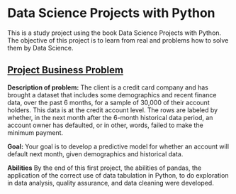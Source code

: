 # Data Science Projects with Python

 This is a study project using the book Data Science Projects with Python. The objective of this project is to learn from real and problems how to solve them by Data Science. 

## [Project Business Problem](https://github.com/mh-pedro/Data-Science-Projects-with-Python/tree/main/1.%20Project%20Business%20Problem)

  **Description of problem:**
   The client is a credit card company and has brought a dataset that includes some demographics and recent finance data, over the past 6 months, for a sample of 30,000 of their account holders. This data is at the credit account level. The
   rows are labeled by whether, in the next month after the 6-month historical data period, an account owner has defaulted, or in other, words, failed to make the minimum payment.
   
   **Goal:**
   Your goal is to develop a predictive model for whether an account will default next month, given demographics and historical data.
   
   **Abilities**
   By the end of this first project, the abilities of pandas, the application of the correct use of data tabulation in Python, to do exploration in data analysis, quality assurance, and data cleaning were developed. 
